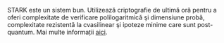 STARK este un sistem bun. Utilizează criptografie de ultimă oră pentru a oferi complexitate de verificare polilogaritmică şi dimensiune probă, complexitate rezistentă la cvasilinear şi ipoteze minime care sunt post-quantum. Mai multe informații [aici](https://starkware.co/stark/).